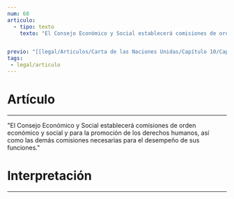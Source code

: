 ```yaml
---
num: 68
articulo: 
  - tipo: texto
    texto: "El Consejo Económico y Social establecerá comisiones de orden económico y social y para la promoción de los derechos humanos, así como las demás comisiones necesarias para el desempeño de sus funciones."


previo: "[[legal/Articulos/Carta de las Naciones Unidas/Capítulo 10/Capítulo 10, El Consejo Económico y Social.md|Capítulo 10, El Consejo Económico y Social]]"
tags: 
 - legal/articulo
---
```

# Artículo
---
"El Consejo Económico y Social establecerá comisiones de orden económico y social y para la promoción de los derechos humanos, así como las demás comisiones necesarias para el desempeño de sus funciones."

# Interpretación
---
